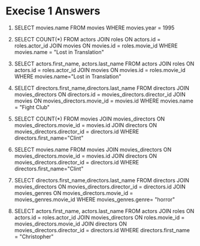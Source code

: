 # Execise 1 Answers

1. SELECT movies.name FROM movies WHERE movies.year = 1995<br/>

2. SELECT COUNT(*) FROM actors JOIN roles ON actors.id = roles.actor_id JOIN movies ON movies.id = roles.movie_id WHERE movies.name = "Lost in Translation"<br/>

3. SELECT actors.first_name, actors.last_name FROM actors JOIN roles ON actors.id = roles.actor_id JOIN movies ON movies.id = roles.movie_id WHERE movies.name="Lost in Translation"<br/>

4. SELECT directors.first_name,directors.last_name FROM directors JOIN movies_directors ON directors.id = movies_directors.director_id JOIN movies ON movies_directors.movie_id = movies.id WHERE movies.name = "Fight Club"<br/>

5. SELECT COUNT(*) FROM movies JOIN movies_directors ON movies_directors.movie_id = movies.id JOIN directors ON movies_directors.director_id = directors.id WHERE directors.first_name="Clint"<br/>

6. SELECT movies.name FROM movies JOIN movies_directors ON movies_directors.movie_id = movies.id JOIN directors ON movies_directors.director_id = directors.id WHERE directors.first_name="Clint"<br/>

7. SELECT directors.first_name,directors.last_name  FROM directors JOIN movies_directors ON movies_directors.director_id = directors.id JOIN movies_genres ON movies_directors.movie_id = movies_genres.movie_id WHERE movies_genres.genre= "horror"<br/>

8. SELECT actors.first_name, actors.last_name FROM actors JOIN roles ON actors.id = roles.actor_id JOIN movies_directors ON roles.movie_id = movies_directors.movie_id JOIN directors ON movies_directors.director_id = directors.id WHERE directors.first_name = "Christopher"<br/>